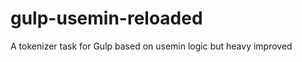 gulp-usemin-reloaded
====================

A tokenizer task for Gulp based on usemin logic but heavy improved
